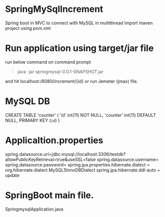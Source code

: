 # SpringMySqlIncrement
Spring boot in MVC to connect with MySQL in multithread
Import maven project using pom.xml

# Run application using target/jar file
run below command on command prompt
> java -jar springmysql-0.0.1-SNAPSHOT.jar

and hit localhost:/8080/increment/{id}
or run Jemeter (jmax) file.

# MySQL DB
CREATE TABLE 'counter' (
	'id' int(11) NOT NULL,
	'counter' int(11) DEFAULT NULL,
	PRIMARY KEY (`id`)
)


# Applicaltion.properties
spring.datasource.url=jdbc:mysql://localhost:3306/testdb?allowPublicKeyRetrieval=true&useSSL=false
spring.datasource.username=<username>
spring.datasource.password=<password>
spring.jpa.properties.hibernate.dialect = org.hibernate.dialect.MySQL5InnoDBDialect
spring.jpa.hibernate.ddl-auto = update

# SpringBoot main file.
SpringmysqlApplication.java

